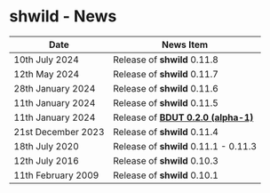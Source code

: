 # shwild - News


| Date               | News Item                                                                        |
| ------------------ | -------------------------------------------------------------------------------- |
| 10th July 2024     | Release of **shwild** 0.11.8                                                     |
| 12th May 2024      | Release of **shwild** 0.11.7                                                     |
| 28th January 2024  | Release of **shwild** 0.11.6                                                     |
| 11th January 2024  | Release of **shwild** 0.11.5                                                     |
| 11th January 2024  | Release of [**BDUT 0.2.0 (alpha-1)**](https://github.com/synesissoftware/BDUT9)  |
| 21st December 2023 | Release of **shwild** 0.11.4                                                     |
| 18th July 2020     | Release of **shwild** 0.11.1 - 0.11.3                                            |
| 12th July 2016     | Release of **shwild** 0.10.3                                                     |
| 11th February 2009 | Release of **shwild** 0.10.1                                                     |


<!-- ########################### end of file ########################### -->

